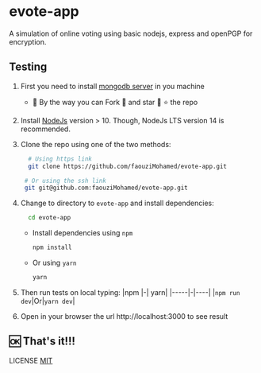 # evote-app
A simulation of online voting using basic nodejs, express and openPGP for encryption.

## Testing
1. First you need to install [mongodb server](https://www.mongodb.com/try/download/community) in you machine
    - 🤭 By the way you can Fork 🐸 and star 💓 ⭐ the repo  

1. Install [NodeJs](https://nodejs.org/en/download/) version > 10. Though, NodeJs LTS version 14 is recommended.
1. Clone the repo using one of the two methods:  
    ```bash
      # Using https link
      git clone https://github.com/faouziMohamed/evote-app.git
     ```
     ```bash
      # Or using the ssh link
      git git@github.com:faouziMohamed/evote-app.git
    ```
1. Change to directory to `evote-app` and install dependencies:
    ```bash
      cd evote-app
    ```
      - Install dependencies using `npm`
        ```bash
        npm install
        ```

      - Or using `yarn`
          ```bash
          yarn
          ```
1. Then run tests on local typing:
    |npm |-| yarn|
    |-----|-|----|
    |```npm run dev```|Or|```yarn dev```|
    
1. Open in your browser the url http://localhost:3000 to see result


🆗 That's it!!!
---------------------------------------
LICENSE [MIT](LICENSE)
    
